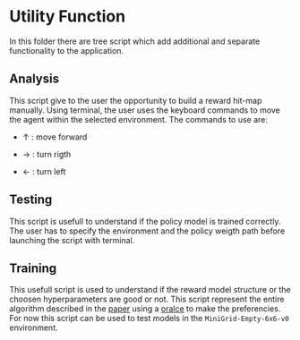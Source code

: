 # Utility Function

In this folder there are tree script which add additional and separate functionality to the application. 

## Analysis

This script give to the user the opportunity to build a reward hit-map manually. Using terminal, the user uses the keyboard commands to move the agent within the selected environment. The commands to use are:

- ↑ : move forward

- → : turn rigth

- ← : turn left

## Testing

This script is usefull to understand if the policy model is trained correctly. The user has to specify the environment and the policy weigth path before launching the script with terminal.

## Training
 
This usefull script is used to understand if the reward model structure or the choosen hyperparameters are good or not. This script represent the entire algorithm described in the [paper](http://papers.nips.cc/paper/8025-reward-learning-from-human-preferences-and-demonstrations-in-atari) using a [oralce](../ReinforcementLearning/ReinforcemenLearning.md) to make the preferencies. 
For now this script can be used to test models in the `MiniGrid-Empty-6x6-v0` environment.


